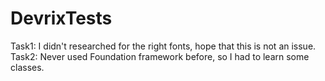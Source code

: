 # DevrixTests

Task1: I didn't researched for the right fonts, hope that this is not an issue.
Task2: Never used Foundation framework before, so I had to learn some classes.
